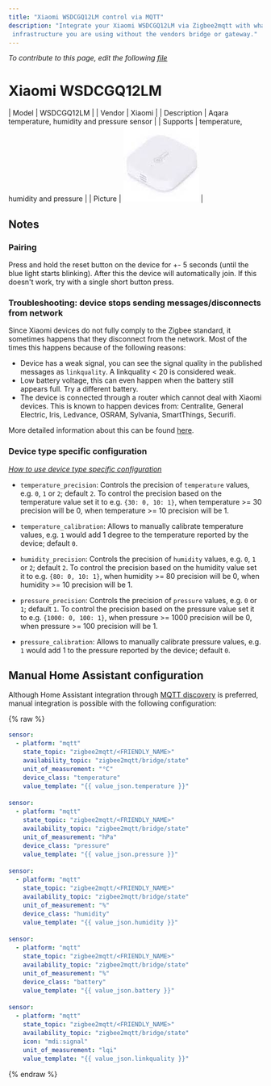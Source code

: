 ```yaml
---
title: "Xiaomi WSDCGQ12LM control via MQTT"
description: "Integrate your Xiaomi WSDCGQ12LM via Zigbee2mqtt with whatever smart home
 infrastructure you are using without the vendors bridge or gateway."
---
```


*To contribute to this page, edit the following
[file](https://github.com/Koenkk/zigbee2mqtt.io/blob/master/docs/devices/WSDCGQ12LM.md)*

# Xiaomi WSDCGQ12LM

| Model | WSDCGQ12LM  |
| Vendor  | Xiaomi  |
| Description | Aqara temperature, humidity and pressure sensor |
| Supports | temperature, humidity and pressure |
| Picture | ![Xiaomi WSDCGQ12LM](../images/devices/WSDCGQ12LM.jpg) |

## Notes


### Pairing
Press and hold the reset button on the device for +- 5 seconds (until the blue light starts blinking).
After this the device will automatically join. If this doesn't work, try with a single short button press.


### Troubleshooting: device stops sending messages/disconnects from network
Since Xiaomi devices do not fully comply to the Zigbee standard, it sometimes happens that they disconnect from the network.
Most of the times this happens because of the following reasons:
- Device has a weak signal, you can see the signal quality in the published messages as `linkquality`. A linkquality < 20 is considered weak.
- Low battery voltage, this can even happen when the battery still appears full. Try a different battery.
- The device is connected through a router which cannot deal with Xiaomi devices. This is known to happen devices from: Centralite, General Electric, Iris, Ledvance, OSRAM, Sylvania, SmartThings, Securifi.

More detailed information about this can be found [here](https://community.hubitat.com/t/xiaomi-aqara-devices-pairing-keeping-them-connected/623).


### Device type specific configuration
*[How to use device type specific configuration](../information/configuration.md)*


* `temperature_precision`: Controls the precision of `temperature` values,
e.g. `0`, `1` or `2`; default `2`.
To control the precision based on the temperature value set it to e.g. `{30: 0, 10: 1}`,
when temperature >= 30 precision will be 0, when temperature >= 10 precision will be 1.
* `temperature_calibration`: Allows to manually calibrate temperature values,
e.g. `1` would add 1 degree to the temperature reported by the device; default `0`.


* `humidity_precision`: Controls the precision of `humidity` values, e.g. `0`, `1` or `2`; default `2`.
To control the precision based on the humidity value set it to e.g. `{80: 0, 10: 1}`,
when humidity >= 80 precision will be 0, when humidity >= 10 precision will be 1.


* `pressure_precision`: Controls the precision of `pressure` values, e.g. `0` or `1`; default `1`.
To control the precision based on the pressure value set it to e.g. `{1000: 0, 100: 1}`,
when pressure >= 1000 precision will be 0, when pressure >= 100 precision will be 1.
* `pressure_calibration`: Allows to manually calibrate pressure values,
e.g. `1` would add 1 to the pressure reported by the device; default `0`.


## Manual Home Assistant configuration
Although Home Assistant integration through [MQTT discovery](../integration/home_assistant) is preferred,
manual integration is possible with the following configuration:


{% raw %}
```yaml
sensor:
  - platform: "mqtt"
    state_topic: "zigbee2mqtt/<FRIENDLY_NAME>"
    availability_topic: "zigbee2mqtt/bridge/state"
    unit_of_measurement: "°C"
    device_class: "temperature"
    value_template: "{{ value_json.temperature }}"

sensor:
  - platform: "mqtt"
    state_topic: "zigbee2mqtt/<FRIENDLY_NAME>"
    availability_topic: "zigbee2mqtt/bridge/state"
    unit_of_measurement: "hPa"
    device_class: "pressure"
    value_template: "{{ value_json.pressure }}"

sensor:
  - platform: "mqtt"
    state_topic: "zigbee2mqtt/<FRIENDLY_NAME>"
    availability_topic: "zigbee2mqtt/bridge/state"
    unit_of_measurement: "%"
    device_class: "humidity"
    value_template: "{{ value_json.humidity }}"

sensor:
  - platform: "mqtt"
    state_topic: "zigbee2mqtt/<FRIENDLY_NAME>"
    availability_topic: "zigbee2mqtt/bridge/state"
    unit_of_measurement: "%"
    device_class: "battery"
    value_template: "{{ value_json.battery }}"

sensor:
  - platform: "mqtt"
    state_topic: "zigbee2mqtt/<FRIENDLY_NAME>"
    availability_topic: "zigbee2mqtt/bridge/state"
    icon: "mdi:signal"
    unit_of_measurement: "lqi"
    value_template: "{{ value_json.linkquality }}"
```
{% endraw %}


